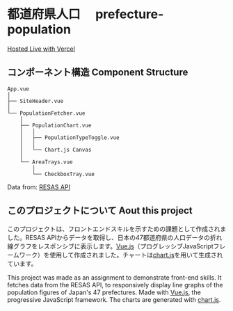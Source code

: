 # 都道府県人口　 prefecture-population

[Hosted Live with Vercel](https://prefecture-population-delta.vercel.app/)

## コンポーネント構造   Component Structure 

```
App.vue
│
├── SiteHeader.vue
│
└── PopulationFetcher.vue
    │
    ├── PopulationChart.vue
    │   │
    │   ├── PopulationTypeToggle.vue
    │   │
    │   └── Chart.js Canvas
    │
    └── AreaTrays.vue
        │
        └── CheckboxTray.vue
```


Data from: [RESAS API](https://opendata.resas-portal.go.jp/docs/api/v1/index.html)

## このプロジェクトについて  Aout this project


このプロジェクトは、フロントエンドスキルを示すための課題として作成されました。RESAS APIからデータを取得し、日本の47都道府県の人口データの折れ線グラフをレスポンシブに表示します。[Vue.js](https://vuejs.org/)（プログレッシブJavaScriptフレームワーク）を使用して作成されました。チャートは[chart.js](https://www.chartjs.org/)を用いて生成されています。

This project was made as an assignment to demonstrate front-end skills. It fetches data from the RESAS API, to responsively display line graphs of the population figures of Japan's 47 prefectures. Made with [Vue.js](https://vuejs.org/), the progressive JavaScript framework. The charts are generated with [chart.js](https://www.chartjs.org/).

